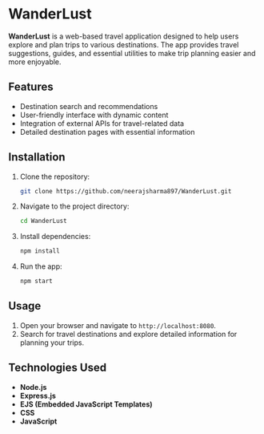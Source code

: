 # WanderLust

**WanderLust** is a web-based travel application designed to help users explore and plan trips to various destinations. The app provides travel suggestions, guides, and essential utilities to make trip planning easier and more enjoyable.

## Features

- Destination search and recommendations
- User-friendly interface with dynamic content
- Integration of external APIs for travel-related data
- Detailed destination pages with essential information

## Installation

1. Clone the repository:
   ```bash
   git clone https://github.com/neerajsharma897/WanderLust.git
2. Navigate to the project directory:
   ```bash
   cd WanderLust
3. Install dependencies:
    ```bash
    npm install
4. Run the app:
   ```bash
   npm start

## Usage

1. Open your browser and navigate to `http://localhost:8080`.
2. Search for travel destinations and explore detailed information for planning your trips.

## Technologies Used

- **Node.js**
- **Express.js**
- **EJS (Embedded JavaScript Templates)**
- **CSS**
- **JavaScript**


